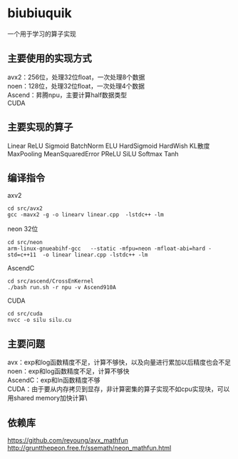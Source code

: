 # biubiuquik
一个用于学习的算子实现
## 主要使用的实现方式
avx2：256位，处理32位float，一次处理8个数据\
noen：128位，处理32位float，一次处理4个数据\
Ascend：昇腾npu，主要计算half数据类型\
CUDA
## 主要实现的算子
Linear
ReLU
Sigmoid
BatchNorm
ELU
HardSigmoid
HardWish
KL散度
MaxPooling
MeanSquaredError
PReLU
SiLU
Softmax
Tanh
## 编译指令
axv2
```shell
cd src/avx2
gcc -mavx2 -g -o linearv linear.cpp  -lstdc++ -lm
```
neon 32位
```shell
cd src/neon
arm-linux-gnueabihf-gcc   --static -mfpu=neon -mfloat-abi=hard -std=c++11  -o linear linear.cpp -lstdc++ -lm
```

AscendC
```shell
cd src/ascend/CrossEnKernel
./bash run.sh -r npu -v Ascend910A
```

CUDA
```shell
cd src/cuda
nvcc -o silu silu.cu
```

## 主要问题
avx：exp和log函数精度不足，计算不够快，以及向量进行累加以后精度也会不足\
noen：exp和log函数精度不足，计算不够快\
AscendC：exp和ln函数精度不够\
CUDA：由于要从内存拷贝到显存，非计算密集的算子实现不如cpu实现块，可以用shared memory加快计算\

## 依赖库
https://github.com/reyoung/avx_mathfun \
http://gruntthepeon.free.fr/ssemath/neon_mathfun.html